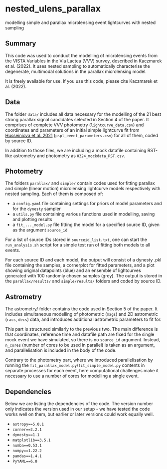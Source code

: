 
# nested_ulens_parallax

modelling simple and parallax microlensing event lightcurves with nested sampling

## Summary

This code was used to conduct the modelling of microlensing events from the VISTA Variables in the Via Lactea (VVV) survey, described in Kaczmarek et al. (2022). It uses nested sampling to automatically characterise the degenerate, multimodal solutions in the parallax microlensing model.
<!---
add link to the paper, when available. Add license
--->
It is freely available for use. If you use this code, please cite Kaczmarek et al. (2022).

## Data

The folder `data/` includes all data necessary for the modelling of the 21 best strong parallax signal candidates selected in Section 4 of the paper. It comprises of complete VVV photometry (`lightcurve_data.csv`) and coordinates and parameters of an initial simple lightcurve fit from [Husseiniova et al. 2021](https://arxiv.org/abs/2106.15617) (`pspl_event_parameters.csv`) for all of them, coded by source ID.

In addition to those files, we are including a mock datafile containing RST-like astrometry and photometry as `0324_mockdata_RST.csv`.

## Photometry

The folders `parallax/` and `simple/` contain codes used for fitting parallax and simple (linear motion) microlensing lightcurve models respectively with nested sampling. Each of them is composed of:
- a `config.yaml` file containing settings for priors of model parameters and for the `dynesty` sampler
- a `utils.py` file containing various functions used in modelling, saving and plotting results
- a `fit_..._model.py` file fitting the model for a specified source ID, given as the argument `source_id`

For a list of source IDs stored in `sourceid_list.txt`, one can start the `run_analysis.sh` script for a simple test run of fitting both models to all events.

For each source ID and each model, the output will consist of a dynesty .pkl file containing the samples, a cornerplot for fitted parameters, and a plot showing original datapoints (blue) and an ensemble of lightcurves generated with 100 randomly chosen samples (grey). The output is stored in the `parallax/results/` and `simple/results/` folders and coded by source ID.

## Astrometry

The astrometry/ folder contains the code used in Section 5 of the paper. It includes simultaneous modelling of photometric (`mags`) and 2D astrometric (`racs`, `decs`) data, and introduces additional astrometric parameters to fit for.

This part is structured similarly to the previous two. The main difference is that coordinates, reference time and datafile path are fixed for the single mock event we have simulated, so there is no `source_id` argument. Instead, `n_cores` (number of cores to be used in parallel) is taken as an argument, and parallelisation is included in the body of the code.

Contrary to the photometry part, where we introduced parallelisation by running the `fit_parallax_model.py`/`fit_simple_model.py` contents in separate processes for each event, here computational challenges make it necessary to use a number of cores for modelling a single event.

## Dependencies

Below we are listing the dependencies of the code. The version number only indicates the version used in our setup - we have tested the code works well on them, but earlier or later versions could work equally well.

- `astropy==5.0.1`
- `corner==2.2.1`
- `dynesty==1.1`
- `matplotlib==3.5.1`
- `numba==0.53.1`
- `numpy==1.22.2`
- `pandas==1.4.1`
- `PyYAML==6.0`
